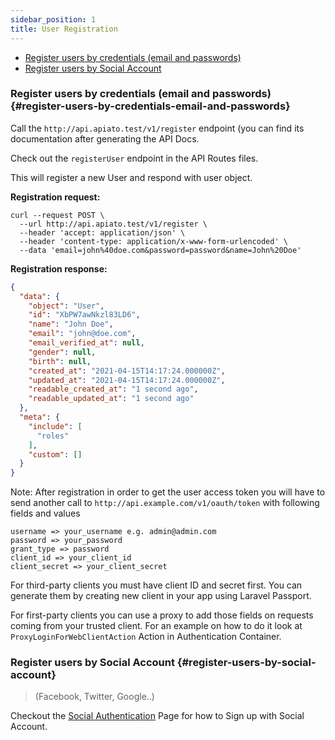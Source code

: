 ```yaml
---
sidebar_position: 1
title: User Registration
---
```


- [Register users by credentials (email and passwords)](#register-users-by-credentials-email-and-passwords)
- [Register users by Social Account](#register-users-by-social-account)

### Register users by credentials (email and passwords) {#register-users-by-credentials-email-and-passwords}

Call the `http://api.apiato.test/v1/register` endpoint (you can find its documentation after generating the API Docs.

Check out the `registerUser` endpoint in the API Routes files.

This will register a new User and respond with user object.

**Registration request:**

```http
curl --request POST \
  --url http://api.apiato.test/v1/register \
  --header 'accept: application/json' \
  --header 'content-type: application/x-www-form-urlencoded' \
  --data 'email=john%40doe.com&password=password&name=John%20Doe'
```

**Registration response:**

```json
{
  "data": {
    "object": "User",
    "id": "XbPW7awNkzl83LD6",
    "name": "John Doe",
    "email": "john@doe.com",
    "email_verified_at": null,
    "gender": null,
    "birth": null,
    "created_at": "2021-04-15T14:17:24.000000Z",
    "updated_at": "2021-04-15T14:17:24.000000Z",
    "readable_created_at": "1 second ago",
    "readable_updated_at": "1 second ago"
  },
  "meta": {
    "include": [
      "roles"
    ],
    "custom": []
  }
}
```
  
Note: After registration in order to get the user access token you will have to send another call to `http://api.example.com/v1/oauth/token` with following fields and values
```
username => your_username e.g. admin@admin.com
password => your_password
grant_type => password
client_id => your_client_id
client_secret => your_client_secret
```

For third-party clients you must have client ID and secret first. You can generate them by creating new client in your app using Laravel Passport.

For first-party clients you can use a proxy to add those fields on requests coming from your trusted client. For an example on how to do it look at `ProxyLoginForWebClientAction` Action in Authentication Container.

### Register users by Social Account {#register-users-by-social-account}

> (Facebook, Twitter, Google..)

Checkout the [Social Authentication](../pacakges/social-authentication.md) Page for how to Sign up with Social Account.
